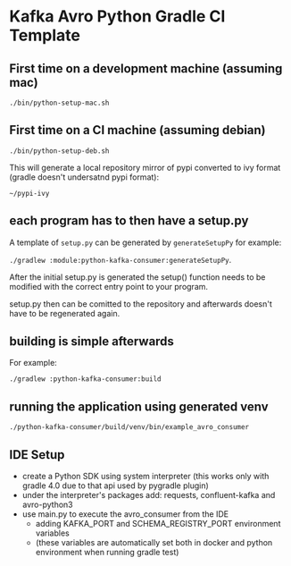 # Kafka Avro Python Gradle CI Template

## First time on a development machine (assuming mac)

    ./bin/python-setup-mac.sh

## First time on a CI machine (assuming debian)

    ./bin/python-setup-deb.sh

This will generate a local repository mirror of pypi converted to ivy format (gradle doesn't undersatnd pypi format):
    
    ~/pypi-ivy


## each program has to then have a setup.py

A template of `setup.py` can be generated by `generateSetupPy` for example:

 `./gradlew :module:python-kafka-consumer:generateSetupPy`.

After the initial setup.py is generated the setup() function needs to be modified with the correct entry point
to your program.

setup.py then can be comitted to the repository and afterwards doesn't have to be regenerated again.


## building is simple afterwards

For example:

    ./gradlew :python-kafka-consumer:build

## running the application using generated venv

    ./python-kafka-consumer/build/venv/bin/example_avro_consumer
    
    
## IDE Setup

- create a Python SDK using system interpreter (this works only with gradle 4.0 due to that api used by pygradle plugin)
- under the interpreter's packages add: requests, confluent-kafka and avro-python3
- use main.py to execute the avro_consumer from the IDE 
    - adding KAFKA_PORT and SCHEMA_REGISTRY_PORT environment variables
    - (these variables are automatically set both in docker and python environment when running gradle test)